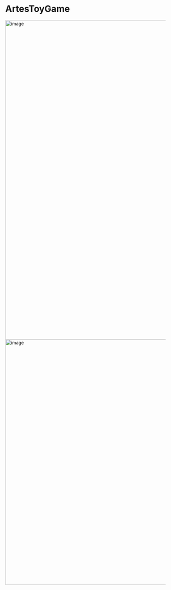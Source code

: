 # ArtesToyGame

<img width="1000" height="1000" alt="image" src="https://github.com/user-attachments/assets/944dc01d-13b9-4738-b1d7-19e7bb4fd0c8" />

<img width="980" height="770" alt="image" src="https://github.com/user-attachments/assets/da97594b-3507-4e72-80d0-d7f1d3f85b68" />
